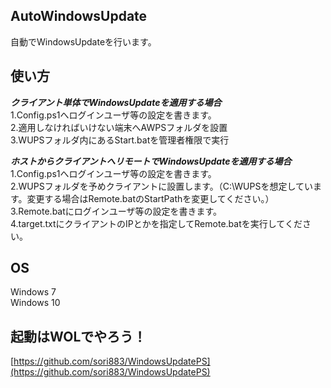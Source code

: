 ## AutoWindowsUpdate
自動でWindowsUpdateを行います。   

## 使い方
***クライアント単体でWindowsUpdateを適用する場合***  
1.Config.ps1へログインユーザ等の設定を書きます。  
2.適用しなければいけない端末へAWPSフォルダを設置  
3.WUPSフォルダ内にあるStart.batを管理者権限で実行  

***ホストからクライアントへリモートでWindowsUpdateを適用する場合***  
1.Config.ps1へログインユーザ等の設定を書きます。  
2.WUPSフォルダを予めクライアントに設置します。（C:\WUPSを想定しています。変更する場合はRemote.batのStartPathを変更してください。）  
3.Remote.batにログインユーザ等の設定を書きます。  
4.target.txtにクライアントのIPとかを指定してRemote.batを実行してください。  

## OS
Windows 7  
Windows 10  

## 起動はWOLでやろう！
[https://github.com/sori883/WindowsUpdatePS](https://github.com/sori883/WindowsUpdatePS)
